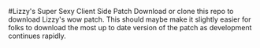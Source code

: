 #Lizzy's Super Sexy Client Side Patch
Download or clone this repo to download Lizzy's wow patch.
This should maybe make it slightly easier for folks to download the most up to date version of the patch as development continues rapidly.
